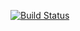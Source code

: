 [![Build Status](https://travis-ci.org/ikemenyuki/Project110.svg?branch=master)](https://travis-ci.org/ikemenyuki/Project110)
